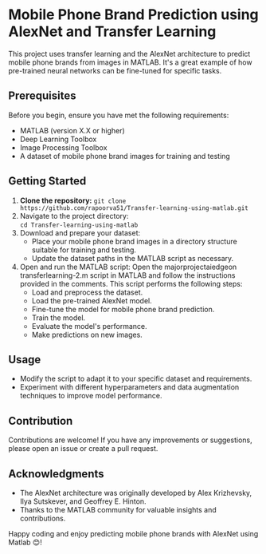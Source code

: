 # Mobile Phone Brand Prediction using AlexNet and Transfer Learning

This project uses transfer learning and the AlexNet architecture to predict mobile phone brands from images in MATLAB. It's a great example of how pre-trained neural networks can be fine-tuned for specific tasks.

## Prerequisites

Before you begin, ensure you have met the following requirements:

- MATLAB (version X.X or higher)
- Deep Learning Toolbox
- Image Processing Toolbox
- A dataset of mobile phone brand images for training and testing

## Getting Started

1. **Clone the repository:**
   `git clone https://github.com/rapoorva51/Transfer-learning-using-matlab.git`  
2. Navigate to the project directory:  
    `cd Transfer-learning-using-matlab`  
3. Download and prepare your dataset:
    - Place your mobile phone brand images in a directory structure suitable for training and testing.  
    - Update the dataset paths in the MATLAB script as necessary.
4. Open and run the MATLAB script:
Open the majorprojectaiedgeon transferlearning-2.m script in MATLAB and follow the instructions provided in the comments. This script performs the following steps:  
    - Load and preprocess the dataset.  
    - Load the pre-trained AlexNet model.
	 - Fine-tune the model for mobile phone brand prediction.
    - Train the model.
    - Evaluate the model's performance.
    - Make predictions on new images.

## Usage
- Modify the script to adapt it to your specific dataset and requirements.  
- Experiment with different hyperparameters and data augmentation techniques to improve model performance.  


## Contribution
Contributions are welcome! If you have any improvements or suggestions, please open an issue or create a pull request.  

## Acknowledgments
- The AlexNet architecture was originally developed by Alex Krizhevsky, Ilya Sutskever, and Geoffrey E. Hinton.  
- Thanks to the MATLAB community for valuable insights and contributions.  


Happy coding and enjoy predicting mobile phone brands with AlexNet using Matlab	😊!
